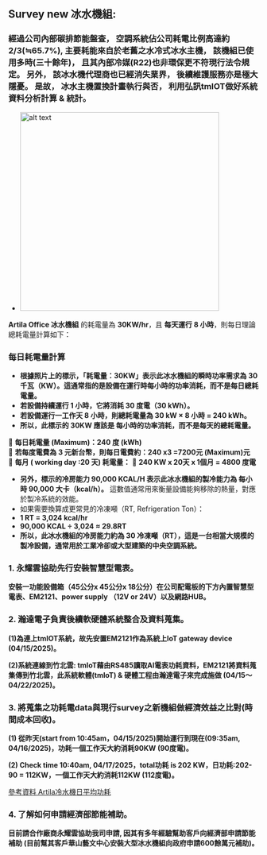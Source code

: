 ## Survey new 冰水機組: 
### 經過公司內部碳排節能盤查， 空調系統佔公司耗電比例高達約2/3(≒65.7%), 主要耗能來自於老舊之水冷式冰水主機， 該機組已使用多時(三十餘年)， 且其內部冷媒(R22)也非環保更不符現行法令規定。 另外， 該冰水機代理商也已經消失業界， 後續維護服務亦是極大隱憂。  是故， 冰水主機置換計畫執行與否， 利用弘訊tmIOT做好系統資料分析計算 & 統計。

- <img src="./image 1/佑牧實業 YMRH-30D 冷水機組 1.jpg" alt="alt text" width="400">
**Artila Office 冰水機組** 的耗電量為 **30KW/hr**，且 **每天運行 8 小時**，則每日理論總耗電量計算如下：

### 每日耗電量計算
- **根據照片上的標示，「耗電量：30KW」表示此冰水機組的瞬時功率需求為 30 千瓦（KW）。這通常指的是設備在運行時每小時的功率消耗，而不是每日總耗電量。**
- **若設備持續運行 1 小時，它將消耗 30 度電（30 kWh）。**
- **若設備運行一工作天 8 小時，則總耗電量為 30 kW × 8 小時 = 240 kWh。**
- **所以，此標示的 30KW 應該是 每小時的功率消耗，而不是每天的總耗電量。**

📌 **每日耗電量 (Maximum)：240 度 (kWh)**  
📌 **若每度電費為 3 元新台幣，則每日電費約：240 x3 =7200元 (Maximum)元**  
📌 **每月 ( working day :20 天) 耗電量：**
📌 **240 KW x 20天 x 1個月 = 4800 度電**

- **另外，標示的冷房能力 90,000 KCAL/H 表示此冰水機組的製冷能力為 每小時 90,000 大卡（kcal/h）。** 這數值通常用來衡量設備能夠移除的熱量，對應於製冷系統的效能。
- 如果需要換算成更常見的冷凍噸（RT, Refrigeration Ton）：
- **1 RT = 3,024 kcal/hr**
- **90,000 KCAL ÷ 3,024 ≈ 29.8RT**
- **所以，此冰水機組的冷房能力約為 30 冷凍噸（RT），這是一台相當大規模的製冷設備，通常用於工業冷卻或大型建築的中央空調系統。**

### 1. 永耀雲協助先行安裝智慧型電表。
**安裝一功能設備箱（45公分x 45公分x 18公分）在公司配電板的下方內置智慧型電表、EM2121、power supply （12V or 24V）以及網路HUB。**

### 2. 瀚達電子負責後續軟硬體系統整合及資料蒐集。
**(1)為連上tmIOT系統，故先安置EM2121作為系統上IoT gateway device (04/15/2025)。**

**(2)系統連線到竹北雲: tmIoT藉由RS485讀取AI電表功耗資料，EM2121將資料蒐集傳到竹北雲，此系統軟體(tmIoT) & 硬體工程由瀚達電子來完成施做 (04/15～ 04/22/2025)。**

### 3. 將蒐集之功耗電data與現行survey之新機組做經濟效益之比對(時間成本回收)。
**(1) 從昨天(start from 10:45am，04/15/2025)開始運行到現在(09:35am, 04/16/2025)，功耗一個工作天大約消耗90KW (90度電)。**

**(2) Check time 10:40am, 04/17/2025，total功耗 is 202 KW，日功耗:202-90 = 112KW，一個工作天大約消耗112KW (112度電)。**

[參考資料 Artila冷水機日平均功耗](https://docs.google.com/spreadsheets/d/1gkb2RRZo9ihp5AxCzt4SJpiKxwl4ZTPeJ4A9dA4WLyo/edit?gid=0#gid=0)

### 4. 了解如何申請經濟部節能補助。

**目前請合作廠商永耀雲協助我司申請, 因其有多年經驗幫助客戶向經濟部申請節能補助 (目前幫其客戶華山藝文中心安裝大型冰水機組向政府申請600餘萬元補助)。**
 


